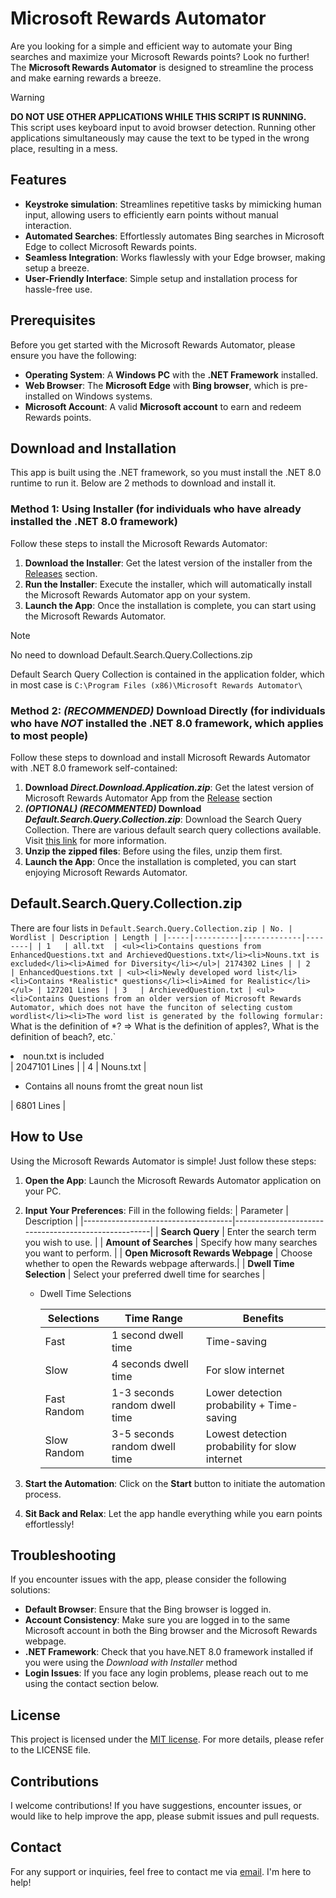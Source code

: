 # Microsoft Rewards Automator

Are you looking for a simple and efficient way to automate your Bing searches and maximize your Microsoft Rewards points? Look no further! The **Microsoft Rewards Automator** is designed to streamline the process and make earning rewards a breeze.

> [!WARNING]
> **DO NOT USE OTHER APPLICATIONS WHILE THIS SCRIPT IS RUNNING.**  
> This script uses keyboard input to avoid browser detection. Running other applications simultaneously may cause the text to be typed in the wrong place, resulting in a mess.

## Features

- **Keystroke simulation**: Streamlines repetitive tasks by mimicking human input, allowing users to efficiently earn points without manual interaction.
- **Automated Searches**: Effortlessly automates Bing searches in Microsoft Edge to collect Microsoft Rewards points.
- **Seamless Integration**: Works flawlessly with your Edge browser, making setup a breeze.
- **User-Friendly Interface**: Simple setup and installation process for hassle-free use.

## Prerequisites

Before you get started with the Microsoft Rewards Automator, please ensure you have the following:

- **Operating System**: A **Windows PC** with the **.NET Framework** installed.
- **Web Browser**: The **Microsoft Edge** with **Bing browser**, which is pre-installed on Windows systems.
- **Microsoft Account**: A valid **Microsoft account** to earn and redeem Rewards points.

## Download and Installation
This app is built using the .NET framework, so you must install the .NET 8.0 runtime to run it. Below are 2 methods to download and install it.
### Method 1: Using Installer (for individuals who have already installed the .NET 8.0 framework)
Follow these steps to install the Microsoft Rewards Automator:

1. **Download the Installer**: Get the latest version of the installer from the [Releases](https://github.com/max9836/microsoft-rewards-automator/releases/latest) section.
2. **Run the Installer**: Execute the installer, which will automatically install the Microsoft Rewards Automator app on your system.
3. **Launch the App**: Once the installation is complete, you can start using the Microsoft Rewards Automator.
> [!NOTE]
> No need to download Default.Search.Query.Collections.zip
> 
> Default Search Query Collection is contained in the application folder, which in most case is `C:\Program Files (x86)\Microsoft Rewards Automator\`
### Method 2: *(RECOMMENDED)* Download Directly (for individuals who have *NOT* installed the .NET 8.0 framework, which applies to most people)
Follow these steps to download and install Microsoft Rewards Automator with .NET 8.0 framework self-contained:

1. **Download *Direct.Download.Application.zip***: Get the latest version of Microsoft Rewards Automator App from the [Release](https://github.com/max9836/microsoft-rewards-automator/releases/latest) section
2. ***(OPTIONAL) (RECOMMENTED)* Download *Default.Search.Query.Collection.zip***: Download the Search Query Collection. There are various default search query collections available. Visit [this link](https://github.com/max9836/microsoft-rewards-automator?tab=readme-ov-file#defaultsearchquerycollectionzip) for more information.
3. **Unzip the zipped files**: Before using the files, unzip them first.
4. **Launch the App**: Once the installation is completed, you can start enjoying Microsoft Rewards Automator.

## Default.Search.Query.Collection.zip
There are four lists in `Default.Search.Query.Collection.zip
| No. | Wordlist | Description | Length |
|-----|----------|-------------|--------|
| 1   | all.txt  | <ul><li>Contains questions from EnhancedQuestions.txt and ArchievedQuestions.txt</li><li>Nouns.txt is excluded</li><li>Aimed for Diversity</li></ul>| 2174302 Lines |
| 2   | EnhancedQuestions.txt | <ul><li>Newly developed word list</li><li>Contains *Realistic* questions</li><li>Aimed for Realistic</li></ul> | 127201 Lines |
| 3   | ArchievedQuestion.txt | <ul><li>Contains Questions from an older version of Microsoft Rewards Automator, which does not have the funciton of selecting custom wordlist</li><li>The word list is generated by the following formular: `What is the definition of *? => What is the definition of apples?, What is the definition of beach?, etc.`</li><li>noun.txt is included</li></ul> | 2047101 Lines |
| 4   | Nouns.txt |<ul><li>Contains all nouns fromt the great noun list</li></ul> | 6801 Lines | 

## How to Use

Using the Microsoft Rewards Automator is simple! Just follow these steps:

1. **Open the App**: Launch the Microsoft Rewards Automator application on your PC.
2. **Input Your Preferences**: Fill in the following fields:
   | Parameter                           | Description                                         |
   |-------------------------------------|-----------------------------------------------------|
   | **Search Query**                   | Enter the search term you wish to use.              |
   | **Amount of Searches**             | Specify how many searches you want to perform.      |
   | **Open Microsoft Rewards Webpage** | Choose whether to open the Rewards webpage afterwards.|
   | **Dwell Time Selection**           | Select your preferred dwell time for searches      |

    - Dwell Time Selections
      
       | Selections        | Time Range                  |  Benefits                                       |
       |-------------------|-----------------------------|-------------------------------------------------|
       | Fast              | 1 second dwell time         | Time-saving                                     |
       | Slow              | 4 seconds dwell time        | For slow internet                               |
       | Fast Random       | 1-3 seconds random dwell time| Lower detection probability + Time-saving      |
       | Slow Random       | 3-5 seconds random dwell time| Lowest detection probability for slow internet |

   
3. **Start the Automation**: Click on the **Start** button to initiate the automation process.
4. **Sit Back and Relax**: Let the app handle everything while you earn points effortlessly!

## Troubleshooting

If you encounter issues with the app, please consider the following solutions:

- **Default Browser**: Ensure that the Bing browser is logged in.
- **Account Consistency**: Make sure you are logged in to the same Microsoft account in both the Bing browser and the Microsoft Rewards webpage.
- **.NET Framework**: Check that you have.NET 8.0 framework installed if you were using the *Download with Installer* method
- **Login Issues**: If you face any login problems, please reach out to me using the contact section below.

## License

This project is licensed under the [MIT license](https://github.com/max9836/microsoft-rewards-automator?tab=MIT-1-ov-file). For more details, please refer to the LICENSE file.

## Contributions

I welcome contributions! If you have suggestions, encounter issues, or would like to help improve the app, please submit issues and pull requests.

## Contact

For any support or inquiries, feel free to contact me via [email](mailto:max9836github@gmail.com). I'm here to help!
